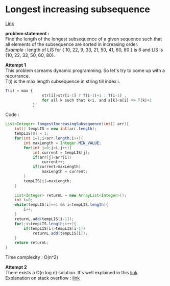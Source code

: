 # Longest increasing subsequence  
[Link](http://www.geeksforgeeks.org/dynamic-programming-set-3-longest-increasing-subsequence/)
  
**problem statement :**  
Find the length of the longest subsequence of a given sequence such that all elements of the subsequence are sorted in increasing order.  
_Example_ : length of LIS for { 10, 22, 9, 33, 21, 50, 41, 60, 80 } is 6 and LIS is {10, 22, 33, 50, 60, 80}.  

**Attempt 1**  
This problem screams dynamic programming. So let's try to come up with a recurrance.  
T(i) is the max length subsequence in string till index i.
```javascript
T(i) = max {  
				str[i]>str[i-1] ? T(i-1)+1 : T(i-1) ,
				for all k such that k<i, and a[k]<a[i] => T(k)+1
			}
````
Code :  
````*.java
List<Integer> longestIncreasingSubsequence(int[] arr){
	int[] tempLIS = new int[arr.length];
	tempLIS[0] = 1;
	for(int i=1;i<arr.length;i++){
		int maxLength = Integer.MIN_VALUE;
		for(int j=0;j<i;j++){
			int current = tempLIS[j];
			if(arr[j]<arr[i])
				current++;
			if(current>maxLength)
				maxLength = current;
		}
		tempLIS[i]=maxLength;
	}
	
	List<Integer> returnL = new ArrayList<Integer>();
	int i=0;
	while(tempLIS[i]==1 && i<tempLIS.length){
		i++;
	}
	returnL.add(tempLIS[i-1]);
	for(;i<tempLIS.length;i++){
		if(tempLIS[i]>tempLIS[i-1])
			returnL.add(tempLIS[i]);
	}
	return returnL;
}
````
Time complexity : O(n^2)


**Attempt 2**  
There exists a O(n log n) solution. It's well explained in this [link](http://www.geeksforgeeks.org/longest-monotonically-increasing-subsequence-size-n-log-n/).  
Explanation on stack overflow : [link](http://stackoverflow.com/questions/2631726/how-to-determine-the-longest-increasing-subsequence-using-dynamic-programming)